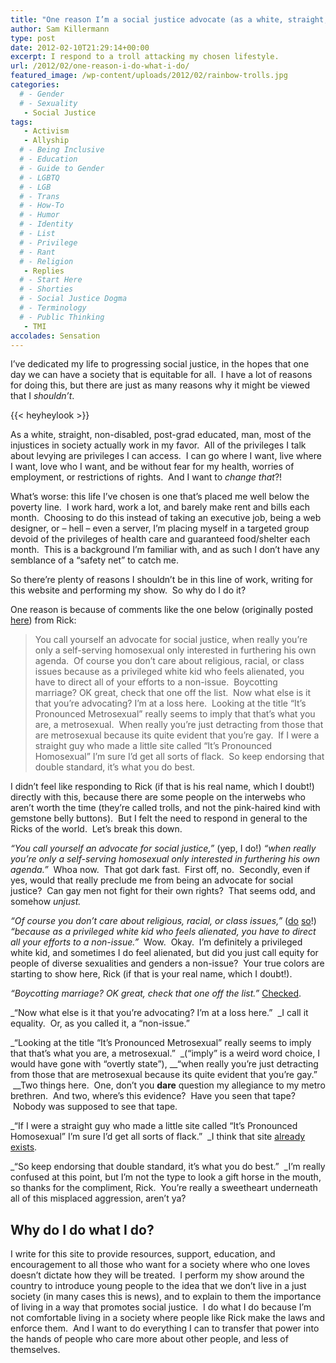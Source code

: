 ```yaml
---
title: "One reason I’m a social justice advocate (as a white, straight, male)"
author: Sam Killermann
type: post
date: 2012-02-10T21:29:14+00:00
excerpt: I respond to a troll attacking my chosen lifestyle.
url: /2012/02/one-reason-i-do-what-i-do/
featured_image: /wp-content/uploads/2012/02/rainbow-trolls.jpg
categories: 
  # - Gender
  # - Sexuality
   - Social Justice
tags:
   - Activism
   - Allyship
  # - Being Inclusive
  # - Education
  # - Guide to Gender
  # - LGBTQ
  # - LGB
  # - Trans
  # - How-To
  # - Humor
  # - Identity
  # - List
  # - Privilege
  # - Rant
  # - Religion
   - Replies
  # - Start Here
  # - Shorties
  # - Social Justice Dogma
  # - Terminology
  # - Public Thinking
   - TMI
accolades: Sensation
---
```

I&#8217;ve dedicated my life to progressing social justice, in the hopes that one day we can have a society that is equitable for all.  I have a lot of reasons for doing this, but there are just as many reasons why it might be viewed that I _shouldn&#8217;t_.

{{< heyheylook >}}

As a white, straight, non-disabled, post-grad educated, man, most of the injustices in society actually work in my favor.  All of the privileges I talk about levying are privileges I can access.  I can go where I want, live where I want, love who I want, and be without fear for my health, worries of employment, or restrictions of rights.  And I want to _change that_?!

What&#8217;s worse: this life I&#8217;ve chosen is one that&#8217;s placed me well below the poverty line.  I work hard, work a lot, and barely make rent and bills each month.  Choosing to do this instead of taking an executive job, being a web designer, or &#8211; hell &#8211; even a server, I&#8217;m placing myself in a targeted group devoid of the privileges of health care and guaranteed food/shelter each month.  This is a background I&#8217;m familiar with, and as such I don&#8217;t have any semblance of a &#8220;safety net&#8221; to catch me.

So there&#8217;re plenty of reasons I shouldn&#8217;t be in this line of work, writing for this website and performing my show.  So why do I do it?

One reason is because of comments like the one below (originally posted [here][1]) from Rick:

> You call yourself an advocate for social justice, when really you&#8217;re only a self-serving homosexual only interested in furthering his own agenda.  Of course you don&#8217;t care about religious, racial, or class issues because as a privileged white kid who feels alienated, you have to direct all of your efforts to a non-issue.  Boycotting marriage? OK great, check that one off the list.  Now what else is it that you&#8217;re advocating? I&#8217;m at a loss here.  Looking at the title &#8220;It&#8217;s Pronounced Metrosexual&#8221; really seems to imply that that&#8217;s what you are, a metrosexual.  When really you&#8217;re just detracting from those that are metrosexual because its quite evident that you&#8217;re gay.  If I were a straight guy who made a little site called &#8220;It&#8217;s Pronounced Homosexual&#8221; I&#8217;m sure I&#8217;d get all sorts of flack.  So keep endorsing that double standard, it&#8217;s what you do best.

I didn&#8217;t feel like responding to Rick (if that is his real name, which I doubt!) directly with this, because there are some people on the interwebs who aren&#8217;t worth the time (they&#8217;re called trolls, and not the pink-haired kind with gemstone belly buttons).  But I felt the need to respond in general to the Ricks of the world.  Let&#8217;s break this down.

_&#8220;You call yourself an advocate for social justice,&#8221;_ (yep, I do!) _&#8220;when really you&#8217;re only a self-serving homosexual only interested in furthering his own agenda.&#8221;_  Whoa now.  That got dark fast.  First off, no.  Secondly, even if yes, would that really preclude me from being an advocate for social justice?  Can gay men not fight for their own rights?  That seems odd, and somehow _unjust._

_&#8220;Of course you don&#8217;t care about religious, racial, or class issues,&#8221;_ (<a title="30+ Examples of Christian Privilege" href="/2012/05/list-of-examples-of-christian-privileg/" target="_blank">do</a> <a title="30+ Examples of Middle-to-Upper Class Privilege" href="/2012/10/list-of-upperclass-privilege/" target="_blank">so</a>!) _&#8220;because as a privileged white kid who feels alienated, you have to direct all your efforts to a non-issue.&#8221;_  Wow.  Okay.  I&#8217;m definitely a privileged white kid, and sometimes I do feel alienated, but did you just call equity for people of diverse sexualities and genders a non-issue?  Your true colors are starting to show here, Rick (if that is your real name, which I doubt!).

_&#8220;Boycotting marriage? OK great, check that one off the list.&#8221;_ [Checked][2].

_&#8220;Now what else is it that you&#8217;re advocating? I&#8217;m at a loss here.&#8221;  _I call it equality.  Or, as you called it, a &#8220;non-issue.&#8221;

_&#8220;Looking at the title &#8220;It&#8217;s Pronounced Metrosexual&#8221; really seems to imply that that&#8217;s what you are, a metrosexual.&#8221;  _(&#8220;imply&#8221; is a weird word choice, I would have gone with &#8220;overtly state&#8221;), __&#8220;when really you&#8217;re just detracting from those that are metrosexual because its quite evident that you&#8217;re gay.&#8221;  __Two things here.  One, don&#8217;t you **dare** question my allegiance to my metro brethren.  And two, where&#8217;s this evidence?  Have you seen that tape?  Nobody was supposed to see that tape.

_&#8220;If I were a straight guy who made a little site called &#8220;It&#8217;s Pronounced Homosexual&#8221; I&#8217;m sure I&#8217;d get all sorts of flack.&#8221;  _I think that site <a title="Don't click." href="http://www.kkk.com/" target="_blank">already exists</a>.

_&#8220;So keep endorsing that double standard, it&#8217;s what you do best.&#8221;  _I&#8217;m really confused at this point, but I&#8217;m not the type to look a gift horse in the mouth, so thanks for the compliment, Rick.  You&#8217;re really a sweetheart underneath all of this misplaced aggression, aren&#8217;t ya?

## Why do I do what I do?

I write for this site to provide resources, support, education, and encouragement to all those who want for a society where who one loves doesn&#8217;t dictate how they will be treated.  I perform my show around the country to introduce young people to the idea that we don&#8217;t live in a just society (in many cases this is news), and to explain to them the importance of living in a way that promotes social justice.  I do what I do because I&#8217;m not comfortable living in a society where people like Rick make the laws and enforce them.  And I want to do everything I can to transfer that power into the hands of people who care more about other people, and less of themselves.

 [1]: /2012/02/toyota-airs-a-gay-friendly-super-bowl-commercial/#comments "Toyota Super Bowl Commercial Comment"
 [2]: /2012/01/why-im-boycotting-marriage/ "Why I’m Boycotting Marriage"